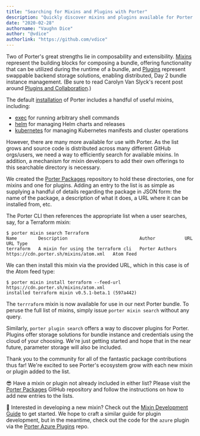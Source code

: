 ```yaml
---
title: "Searching for Mixins and Plugins with Porter"
description: "Quickly discover mixins and plugins available for Porter -- and add yours to the list."
date: "2020-02-28"
authorname: "Vaughn Dice"
author: "@vdice"
authorlink: "https://github.com/vdice"
---
```


Two of Porter's great strengths lie in composability and extensibility.
[Mixins][mixins] represent the building blocks for composing a bundle, offering
functionality that can be utilized during the runtime of a bundle, and
[Plugins][plugins] represent swappable backend storage solutions,
enabling distributed, Day 2 bundle instance management. (Be sure to read
Carolyn Van Slyck's recent post around
[Plugins and Collaboration](https://deislabs.io/posts/porter-collaboration/).)

The default [installation][install] of Porter includes a handful of
useful mixins, including:

  * [exec][exec] for running arbitrary shell commands
  * [helm][helm] for managing Helm charts and releases
  * [kubernetes][kubernetes] for managing Kubernetes manifests and cluster operations
  
However, there are many more available for use with Porter. As the list grows
and source code is distributed across many different GitHub orgs/users, we
need a way to efficiently search for available mixins. In addition, a
mechanism for mixin developers to add their own offerings to this searchable
directory is necessary.

We created the [Porter Packages][porter-packages] repository to hold these
directories, one for mixins and one for plugins. Adding an entry to the list
is as simple as supplying a handful of details regarding the package in JSON
form: the name of the package, a description of what it does, a URL where it
can be installed from, etc.

The Porter CLI then references the appropriate list when a user searches,
say, for a Terraform mixin:

```console
$ porter mixin search Terraform
Name        Description                           Author           URL                                     URL Type
terraform   A mixin for using the terraform cli   Porter Authors   https://cdn.porter.sh/mixins/atom.xml   Atom Feed
```


We can then install this mixin via the provided URL, which in this case is of
the Atom feed type:

```console
$ porter mixin install terraform --feed-url https://cdn.porter.sh/mixins/atom.xml
installed terraform mixin v0.5.1-beta.1 (597a442)
```


The `terrraform` mixin is now available for use in our next Porter bundle.
To peruse the full list of mixins, simply issue `porter mixin search` without
any query.

Similarly, `porter plugin search` offers a way to discover plugins for Porter.
Plugins offer storage solutions for bundle instance and credentials using the
cloud of your choosing.  We're just getting started and hope that in the near
future, parameter storage will also be included.

Thank you to the community for all of the fantastic package contributions thus
far! We're excited to see Porter's ecosystem grow with each new mixin or
plugin added to the list.

😎 Have a mixin or plugin not already included in either list? Please visit the
[Porter Packages][porter-packages] GitHub repository and follow the
instructions on how to add new entries to the lists.

🎉 Interested in developing a new mixin? Check out the
[Mixin Development Guide](https://porter.sh/mixin-dev-guide/) to get started.
We hope to craft a similar guide for plugin development, but in the meantime,
check out the code for the `azure` plugin via the
[Porter Azure Plugins](https://github.com/deislabs/porter-azure-plugins) repo.

[mixins]: https://porter.sh/mixins/
[plugins]: https://porter.sh/plugins/
[install]: https://porter.sh/install/
[exec]: https://porter.sh/mixins/exec/
[helm]: https://porter.sh/mixins/helm/
[kubernetes]: https://porter.sh/mixins/kubernetes/
[porter-packages]: https://github.com/deislabs/porter-packages
[package-search]: https://porter.sh/package-search/

